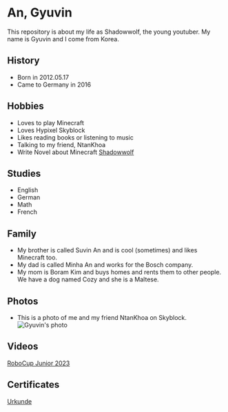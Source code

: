# An, Gyuvin
This repository is about my life as Shadowwolf, the young youtuber. My name is Gyuvin and I come from Korea. 

## History
- Born in 2012.05.17
- Came to Germany in 2016

## Hobbies
- Loves to play Minecraft
- Loves Hypixel Skyblock
- Likes reading books or listening to music
- Talking to my friend, NtanKhoa
- Write Novel about Minecraft [Shadowwolf](https://an-shadowwolf.blogspot.com/)

## Studies
- English
- German
- Math
- French

## Family
- My brother is called Suvin An and is cool (sometimes) and likes Minecraft too. 
- My dad is called Minha An and works for the Bosch company. 
- My mom is Boram Kim and buys homes and rents them to other people. We have a dog named Cozy and she is a Maltese.

## Photos
- This is a photo of me and my friend NtanKhoa on Skyblock.
![Gyuvin's photo](https://media.discordapp.net/attachments/1150073458651304001/1187400295798546592/image.png?ex=6596bfb3&is=65844ab3&hm=d3670d98b63780982f3fff412995cb40782d34c677e2ab83d5888b66d5edfa2d&=&format=webp&quality=lossless&width=2382&height=1340)

## Videos
[RoboCup Junior 2023](https://www.youtube.com/shorts/g_vEH6Y_KHA)

## Certificates

[Urkunde](https://github.com/shadow-gyuvin/life/blob/909a59de3cc1e42f00d901b4a0fa3245856354e0/Urkundefu%CC%88rLandeswettbewerbMathematikBayern2023.pdf)
